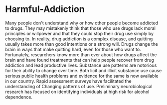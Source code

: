 # Harmful-Addiction
Many people don't understand why or how other people become addicted to drugs. They may mistakenly think that those who use drugs lack moral principles or willpower and that they could stop their drug use simply by choosing to. In reality, drug addiction is a complex disease, and quitting usually takes more than good intentions or a strong will. Drugs change the brain in ways that make quitting hard, even for those who want to. Fortunately, researchers know more than ever about how drugs affect the brain and have found treatments that can help people recover from drug addiction and lead productive lives. Substance use patterns are notorious for their ability to change over time. Both licit and illicit substance use cause serious public health problems and evidence for the same is now available in our country. Rapid assessment surveys have facilitated the understanding of Changing patterns of use. Preliminary neurobiological research has focused on identifying individuals at high risk for alcohol dependence.
